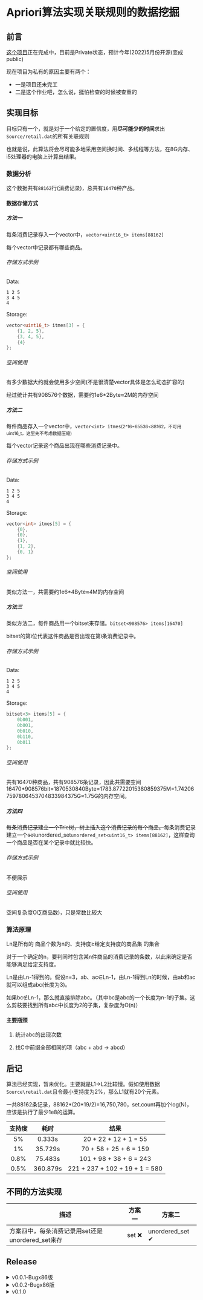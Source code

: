<!--
 * @Author: LetMeFly
 * @Date: 2022-03-16 22:50:20
 * @LastEditors: LetMeFly
 * @LastEditTime: 2022-04-16 19:54:07
-->
# Apriori算法实现关联规则的数据挖掘

## 前言

<a href="https://github.com/LetMeFly666/Apriori">这个项目</a>正在完成中，目前是Private状态，预计今年(2022)5月份开源(变成public)

现在项目为私有的原因主要有两个：
+ 一是项目还未完工
+ 二是这个作业吧，怎么说，挺怕检查的时候被查重的

## 实现目标

目标只有一个，就是对于一个给定的置信度，用**尽可能少的时间**求出<code>Source/retail.dat</code>的所有关联规则

也就是说，此算法将会尽可能多地采用空间换时间、多线程等方法，在8G内存、i5处理器的电脑上计算出结果。

### 数据分析

这个数据共有<code>88162</code>行(消费记录)，总共有<code>16470</code>种产品。

#### 数据存储方式

##### 方法一

每条消费记录存入一个vector中，```vector<uint16_t> items[88162]```

每个vector中记录都有哪些商品。

###### 存储方式示例

Data:

```
1 2 5
3 4 5
4
```

Storage:

```cpp
vector<uint16_t> itmes[3] = {
    {1, 2, 5},
    {3, 4, 5},
    {4}
};
```

###### 空间使用

有多少数据大约就会使用多少空间(不是很清楚vector具体是怎么动态扩容的)

经过统计共有908576个数据，需要约1e6*2Byte≈2M的内存空间

##### 方法二

每件商品存入一个vector中，```vector<int> itmes```<small>(2^16=65536<88162，不可用uint16_t，这里先不考虑数据压缩)</small>

每个vector记录这个商品出现在哪些消费记录中。

###### 存储方式示例

Data:

```
1 2 5
3 4 5
4
```

Storage:

```cpp
vector<int> itmes[5] = {
    {0},
    {0},
    {1},
    {1, 2},
    {0, 1}
};
```

###### 空间使用

类似方法一，共需要约1e6*4Byte≈4M的内存空间


##### 方法三

类似方法二，每件商品用一个bitset来存储。```bitset<908576> items[16470]```

bitset的第i位代表这件商品是否出现在第i条消费记录中。

###### 存储方式示例

Data:

```
1 2 5
3 4 5
4
```

Storage:

```cpp
bitset<3> items[5] = {
    0b001,
    0b001,
    0b010,
    0b110,
    0b011
};
```

###### 空间使用

共有16470种商品，共有908576条记录，因此共需要空间16470*908576bit=1870530840Byte=1783.87722015380859375M=1.742067597806453704833984375G≈1.75G的内存空间。


##### 方法四

<del>每条消费记录建立一个Trie树，树上插入这个消费记录的每个商品。</del>每条消费记录建立一个<del>set</del>unordered_set```unordered_set<uint16_t> items[88162]```，这样查询一个商品是否在某个记录中就比较快。

###### 存储方式示例

不便展示

###### 空间使用

空间复杂度O(∑商品数)，只是常数比较大

### 算法原理

Ln是所有的 商品个数为n的、支持度≥给定支持度的商品集 的集合

对于一个确定的n，要判同时包含某n件商品的消费记录的条数，以此来确定是否能够满足给定支持度。

Ln是由Ln-1得到的。假设n=3，ab、ac∈Ln-1，由Ln-1得到Ln的时候，由ab和ac就可以组成abc(长度为3)。

如果bc∉Ln-1，那么就直接排除abc。（其中bc是abc的一个长度为n-1的子集。这么剪枝要找到所有abc中长度为2的子集，复杂度为O(n)）

#### 主要瓶颈

1. 统计abc的出现次数

2. 找C中前缀全部相同的项（abc + abd -> abcd）


## 后记

算法已经实现，暂未优化。主要就是L1->L2比较慢。假如使用数据<code>Source\retail.dat</code>且令最小支持度为2%，那么L1就有20个元素。

一共88162条记录，88162*(20*19/2)=16,750,780，set.count再加个log(N)，应该是执行了最少1e8的运算。

| 支持度 | 耗时 | 结果 |
| :--: | :--: | :--: |
| 5% | 0.333s | 20 + 22 + 12 + 1 = 55 |
| 1% | 35.729s | 70 + 58 + 25 + 6 = 159 |
| 0.8% | 75.483s | 101 + 98 + 38 + 6 = 243 |
| 0.5% | 360.879s | 221 + 237 + 102 + 19 + 1 = 580 |

## 不同的方法实现

| 描述                                             | 方案一 | 方案二          |
| ------------------------------------------------ | ------ | --------------- |
| 方案四中，每条消费记录用set还是unordered_set来存 | set ❌  | unordered_set ✔ |


## Release

<details>
<summary>v0.0.1-Bugx86版</summary>
<li><a href="https://github.com/LetMeFly666/Apriori/releases/download/v0.0.1/Apriori-v0.0.1-x64-Debug.exe">Apriori-v0.0.1-x64-Debug.exe</a></li>
<li><a href="https://github.com/LetMeFly666/Apriori/releases/download/v0.0.1/Apriori-v0.0.1-x64-Release.exe">Apriori-v0.0.1-x64-Release.exe</a></li>
<li><a href="https://github.com/LetMeFly666/Apriori/releases/download/v0.0.1/Apriori-v0.0.1-x86-Debug.exe">Apriori-v0.0.1-x86-Debug.exe</a></li>
<li><a href="https://github.com/LetMeFly666/Apriori/releases/download/v0.0.1/Apriori-v0.0.1-x86-Release.exe">Apriori-v0.0.1-x86-Release.exe</a></li>
<li><a href="https://github.com/LetMeFly666/Apriori/releases/download/v0.0.1/Apriori-v0.0.1-Codes.rar">Apriori-v0.0.1-Codes.rar</a></li>
<li><a href="https://github.com/LetMeFly666/Apriori/releases/download/v0.0.1/Apriori-v0.0.1-Codes.zip">Apriori-v0.0.1-Codes.zip</a></li>
<li><a href="https://github.com/LetMeFly666/Apriori/archive/refs/tags/v0.0.1.zip">Source code (zip)</a></li>
<li><a href="https://github.com/LetMeFly666/Apriori/archive/refs/tags/v0.0.1.tar.gz">Source code (tar.gz)</a></li>
</details>

<details>
<summary>v0.0.2-Bugx86版</summary>
<li><a href="https://github.com/LetMeFly666/Apriori/releases/download/v0.0.2/Apriori-v0.0.2-x64-Debug.exe">Apriori-v0.0.2-x64-Debug.exe</a></li>
<li><a href="https://github.com/LetMeFly666/Apriori/releases/download/v0.0.2/Apriori-v0.0.2-x64-Release.exe">Apriori-v0.0.2-x64-Release.exe</a></li>
<li><a href="https://github.com/LetMeFly666/Apriori/releases/download/v0.0.2/Apriori-v0.0.2-x86-Debug.exe">Apriori-v0.0.2-x86-Debug.exe</a></li>
<li><a href="https://github.com/LetMeFly666/Apriori/releases/download/v0.0.2/Apriori-v0.0.2-x86-Release.exe">Apriori-v0.0.2-x86-Release.exe</a></li>
<li><a href="https://github.com/LetMeFly666/Apriori/releases/download/v0.0.2/Apriori-v0.0.2-Codes.rar">Apriori-v0.0.2-Codes.rar</a></li>
<li><a href="https://github.com/LetMeFly666/Apriori/releases/download/v0.0.2/Apriori-v0.0.2-Codes.zip">Apriori-v0.0.2-Codes.zip</a></li>
<li><a href="https://github.com/LetMeFly666/Apriori/archive/refs/tags/v0.0.2.zip">Source code (zip)</a></li>
<li><a href="https://github.com/LetMeFly666/Apriori/archive/refs/tags/v0.0.2.tar.gz">Source code (tar.gz)</a></li>
</details>

<details>
<summary>v0.1.0</summary>
<li><a href="https://github.com/LetMeFly666/Apriori/releases/download/v0.1.0/Apriori-v0.1.0-x64-Release.exe">Apriori-v0.1.0-x64-Release.exe</a></li>
<li><a href="https://github.com/LetMeFly666/Apriori/archive/refs/tags/v0.1.0.zip">Source code (zip)</a></li>
<li><a href="https://github.com/LetMeFly666/Apriori/archive/refs/tags/v0.1.0.tar.gz">Source code (tar.gz)</a></li>
</details>
